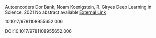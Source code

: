 Autoencoders
Dor Bank, Noam Koenigstein, R. Giryes
Deep Learning in Science, 2021
No abstract available
[External Link](https://www.semanticscholar.org/paper/b65ad2308b6e3085aa975484619c0957597451bc)

10.1017/9781108955652.006


DOI:10.1017/9781108955652.006


